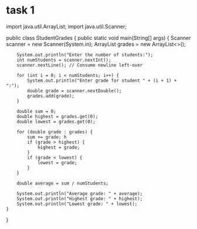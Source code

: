 
# task 1


import java.util.ArrayList;
import java.util.Scanner;

public class StudentGrades {
    public static void main(String[] args) {
        Scanner scanner = new Scanner(System.in);
        ArrayList<Double> grades = new ArrayList<>();

        System.out.println("Enter the number of students:");
        int numStudents = scanner.nextInt();
        scanner.nextLine(); // Consume newline left-over

        for (int i = 0; i < numStudents; i++) {
            System.out.println("Enter grade for student " + (i + 1) + ":");
            double grade = scanner.nextDouble();
            grades.add(grade);
        }

        double sum = 0;
        double highest = grades.get(0);
        double lowest = grades.get(0);

        for (double grade : grades) {
            sum += grade; h 
            if (grade > highest) {
                highest = grade;
            }
            if (grade < lowest) {
                lowest = grade;
            }
        }

        double average = sum / numStudents;

        System.out.println("Average grade: " + average);
        System.out.println("Highest grade: " + highest);
        System.out.println("Lowest grade: " + lowest);
    }
}
